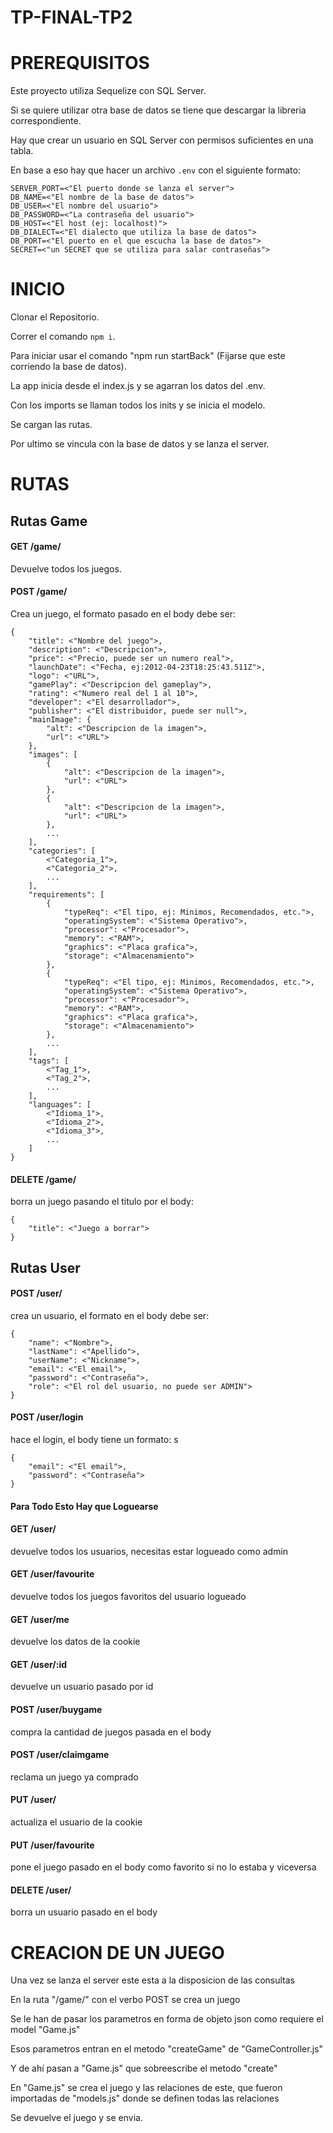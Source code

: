 # TP-FINAL-TP2

# PREREQUISITOS

Este proyecto utiliza Sequelize con SQL Server.

Si se quiere utilizar otra base de datos se tiene que descargar la libreria correspondiente.

Hay que crear un usuario en SQL Server con permisos suficientes en una tabla.

En base a eso hay que hacer un archivo `.env` con el siguiente formato:

```
SERVER_PORT=<"El puerto donde se lanza el server">
DB_NAME=<"El nombre de la base de datos">
DB_USER=<"El nombre del usuario">
DB_PASSWORD=<"La contraseña del usuario">
DB_HOST=<"El host (ej: localhost)">
DB_DIALECT=<"El dialecto que utiliza la base de datos">
DB_PORT=<"El puerto en el que escucha la base de datos">
SECRET=<"un SECRET que se utiliza para salar contraseñas">
```

# INICIO 

Clonar el Repositorio.

Correr el comando `npm i`.

Para iniciar usar el comando "npm run startBack" (Fijarse que este corriendo la base de datos).

La app inicia desde el index.js y se agarran los datos del .env.

Con los imports se llaman todos los inits y se inicia el modelo.

Se cargan las rutas.

Por ultimo se vincula con la base de datos y se lanza el server.

# RUTAS

## Rutas Game

#### GET /game/
Devuelve todos los juegos.

#### POST /game/
Crea un juego, el formato pasado en el body debe ser:
```
{
    "title": <"Nombre del juego">,
    "description": <"Descripcion">,
    "price": <"Precio, puede ser un numero real">,
    "launchDate": <"Fecha, ej:2012-04-23T18:25:43.511Z">,
    "logo": <"URL">,
    "gamePlay": <"Descripcion del gameplay">,
    "rating": <"Numero real del 1 al 10">,
    "developer": <"El desarrollador">,
    "publisher": <"El distribuidor, puede ser null">,
    "mainImage": {
        "alt": <"Descripcion de la imagen">,
        "url": <"URL">
    },
    "images": [
        {
            "alt": <"Descripcion de la imagen">,
            "url": <"URL">
        },
        {
            "alt": <"Descripcion de la imagen">,
            "url": <"URL">
        },
        ...
    ],
    "categories": [
        <"Categoria_1">,
        <"Categoria_2">,
        ...
    ],
    "requirements": [
        {
            "typeReq": <"El tipo, ej: Minimos, Recomendados, etc.">,
            "operatingSystem": <"Sistema Operativo">,
            "processor": <"Procesador">,
            "memory": <"RAM">,
            "graphics": <"Placa grafica">,
            "storage": <"Almacenamiento">
        },
        {
            "typeReq": <"El tipo, ej: Minimos, Recomendados, etc.">,
            "operatingSystem": <"Sistema Operativo">,
            "processor": <"Procesador">,
            "memory": <"RAM">,
            "graphics": <"Placa grafica">,
            "storage": <"Almacenamiento">
        },
        ...
    ],
    "tags": [
        <"Tag_1">,
        <"Tag_2">,
        ...
    ],
    "languages": [
        <"Idioma_1">,
        <"Idioma_2">,
        <"Idioma_3">,
        ...
    ]
}
```

#### DELETE /game/
borra un juego pasando el titulo por el body:

```
{
    "title": <"Juego a borrar">
}
```

## Rutas User

#### POST /user/
crea un usuario, el formato en el body debe ser:

```
{
    "name": <"Nombre">,
    "lastName": <"Apellido">,
    "userName": <"Nickname">,
    "email": <"El email">,
    "password": <"Contraseña">,
    "role": <"El rol del usuario, no puede ser ADMIN">
}
```

#### POST /user/login
hace el login, el body tiene un formato:
s
```
{
    "email": <"El email">,
    "password": <"Contraseña">
}
```

#### Para Todo Esto Hay que Loguearse

#### GET /user/
devuelve todos los usuarios, necesitas estar logueado como admin

#### GET /user/favourite
devuelve todos los juegos favoritos del usuario logueado

#### GET /user/me
devuelve los datos de la cookie

#### GET /user/:id
devuelve un usuario pasado por id


#### POST /user/buygame
compra la cantidad de juegos pasada en el body

#### POST /user/claimgame
reclama un juego ya comprado


#### PUT /user/
actualiza el usuario de la cookie

#### PUT /user/favourite
pone el juego pasado en el body como favorito si no lo estaba y viceversa


#### DELETE /user/
borra un usuario pasado en el body


# CREACION DE UN JUEGO

Una vez se lanza el server este esta a la disposicion de las consultas

En la ruta "/game/" con el verbo POST se crea un juego

Se le han de pasar los parametros en forma de objeto json como requiere el model "Game.js"

Esos parametros entran en el metodo "createGame" de "GameController.js"

Y de ahí pasan a "Game.js" que sobreescribe el metodo "create"

En "Game.js" se crea el juego y las relaciones de este, que fueron importadas de "models.js" donde se definen todas las relaciones

Se devuelve el juego y se envia.